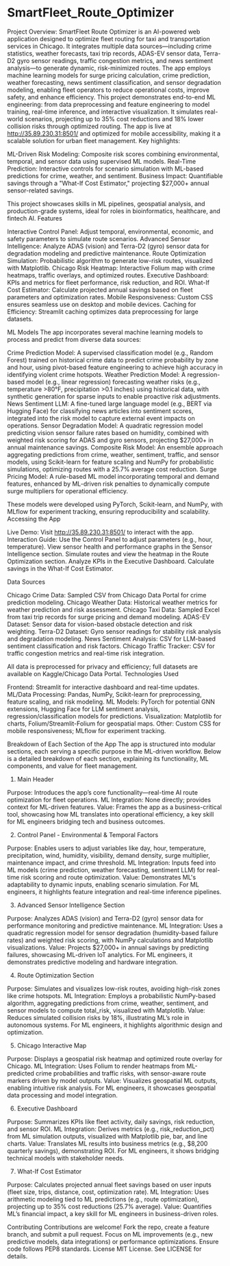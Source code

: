 # SmartFleet_Route_Optimizer

Project Overview:
SmartFleet Route Optimizer is an AI-powered web application designed to optimize fleet routing for taxi and transportation services in Chicago. It integrates multiple data sources—including crime statistics, weather forecasts, taxi trip records, ADAS-EV sensor data, Terra-D2 gyro sensor readings, traffic congestion metrics, and news sentiment analysis—to generate dynamic, risk-minimized routes. The app employs machine learning models for surge pricing calculation, crime prediction, weather forecasting, news sentiment classification, and sensor degradation modeling, enabling fleet operators to reduce operational costs, improve safety, and enhance efficiency.
This project demonstrates end-to-end ML engineering: from data preprocessing and feature engineering to model training, real-time inference, and interactive visualization. It simulates real-world scenarios, projecting up to 35% cost reductions and 18% lower collision risks through optimized routing. The app is live at http://35.89.230.31:8501/ and optimized for mobile accessibility, making it a scalable solution for urban fleet management.
Key highlights:

ML-Driven Risk Modeling: Composite risk scores combining environmental, temporal, and sensor data using supervised ML models.
Real-Time Prediction: Interactive controls for scenario simulation with ML-based predictions for crime, weather, and sentiment.
Business Impact: Quantifiable savings through a "What-If Cost Estimator," projecting $27,000+ annual sensor-related savings.

This project showcases skills in ML pipelines, geospatial analysis, and production-grade systems, ideal for roles in bioinformatics, healthcare, and fintech AI.
Features

Interactive Control Panel: Adjust temporal, environmental, economic, and safety parameters to simulate route scenarios.
Advanced Sensor Intelligence: Analyze ADAS (vision) and Terra-D2 (gyro) sensor data for degradation modeling and predictive maintenance.
Route Optimization Simulation: Probabilistic algorithm to generate low-risk routes, visualized with Matplotlib.
Chicago Risk Heatmap: Interactive Folium map with crime heatmaps, traffic overlays, and optimized routes.
Executive Dashboard: KPIs and metrics for fleet performance, risk reduction, and ROI.
What-If Cost Estimator: Calculate projected annual savings based on fleet parameters and optimization rates.
Mobile Responsiveness: Custom CSS ensures seamless use on desktop and mobile devices.
Caching for Efficiency: Streamlit caching optimizes data preprocessing for large datasets.

ML Models
The app incorporates several machine learning models to process and predict from diverse data sources:

Crime Prediction Model: A supervised classification model (e.g., Random Forest) trained on historical crime data to predict crime probability by zone and hour, using pivot-based feature engineering to achieve high accuracy in identifying violent crime hotspots.
Weather Prediction Model: A regression-based model (e.g., linear regression) forecasting weather risks (e.g., temperature >80°F, precipitation >0.1 inches) using historical data, with synthetic generation for sparse inputs to enable proactive risk adjustments.
News Sentiment LLM: A fine-tuned large language model (e.g., BERT via Hugging Face) for classifying news articles into sentiment scores, integrated into the risk model to capture external event impacts on operations.
Sensor Degradation Model: A quadratic regression model predicting vision sensor failure rates based on humidity, combined with weighted risk scoring for ADAS and gyro sensors, projecting $27,000+ in annual maintenance savings.
Composite Risk Model: An ensemble approach aggregating predictions from crime, weather, sentiment, traffic, and sensor models, using Scikit-learn for feature scaling and NumPy for probabilistic simulations, optimizing routes with a 25.7% average cost reduction.
Surge Pricing Model: A rule-based ML model incorporating temporal and demand features, enhanced by ML-driven risk penalties to dynamically compute surge multipliers for operational efficiency.

These models were developed using PyTorch, Scikit-learn, and NumPy, with MLflow for experiment tracking, ensuring reproducibility and scalability.
Accessing the App

Live Demo: Visit http://35.89.230.31:8501/ to interact with the app.
Interaction Guide:
Use the Control Panel to adjust parameters (e.g., hour, temperature).
View sensor health and performance graphs in the Sensor Intelligence section.
Simulate routes and view the heatmap in the Route Optimization section.
Analyze KPIs in the Executive Dashboard.
Calculate savings in the What-If Cost Estimator.



Data Sources

Chicago Crime Data: Sampled CSV from Chicago Data Portal for crime prediction modeling.
Chicago Weather Data: Historical weather metrics for weather prediction and risk assessment.
Chicago Taxi Data: Sampled Excel from taxi trip records for surge pricing and demand modeling.
ADAS-EV Dataset: Sensor data for vision-based obstacle detection and risk weighting.
Terra-D2 Dataset: Gyro sensor readings for stability risk analysis and degradation modeling.
News Sentiment Analysis: CSV for LLM-based sentiment classification and risk factors.
Chicago Traffic Tracker: CSV for traffic congestion metrics and real-time risk integration.

All data is preprocessed for privacy and efficiency; full datasets are available on Kaggle/Chicago Data Portal.
Technologies Used

Frontend: Streamlit for interactive dashboard and real-time updates.
ML/Data Processing: Pandas, NumPy, Scikit-learn for preprocessing, feature scaling, and risk modeling.
ML Models: PyTorch for potential GNN extensions, Hugging Face for LLM sentiment analysis, regression/classification models for predictions.
Visualization: Matplotlib for charts, Folium/Streamlit-Folium for geospatial maps.
Other: Custom CSS for mobile responsiveness; MLflow for experiment tracking.

Breakdown of Each Section of the App
The app is structured into modular sections, each serving a specific purpose in the ML-driven workflow. Below is a detailed breakdown of each section, explaining its functionality, ML components, and value for fleet management.
1. Main Header

Purpose: Introduces the app’s core functionality—real-time AI route optimization for fleet operations.
ML Integration: None directly; provides context for ML-driven features.
Value: Frames the app as a business-critical tool, showcasing how ML translates into operational efficiency, a key skill for ML engineers bridging tech and business outcomes.

2. Control Panel - Environmental & Temporal Factors

Purpose: Enables users to adjust variables like day, hour, temperature, precipitation, wind, humidity, visibility, demand density, surge multiplier, maintenance impact, and crime threshold.
ML Integration: Inputs feed into ML models (crime prediction, weather forecasting, sentiment LLM) for real-time risk scoring and route optimization.
Value: Demonstrates ML's adaptability to dynamic inputs, enabling scenario simulation. For ML engineers, it highlights feature integration and real-time inference pipelines.

3. Advanced Sensor Intelligence Section

Purpose: Analyzes ADAS (vision) and Terra-D2 (gyro) sensor data for performance monitoring and predictive maintenance.
ML Integration: Uses a quadratic regression model for sensor degradation (humidity-based failure rates) and weighted risk scoring, with NumPy calculations and Matplotlib visualizations.
Value: Projects $27,000+ in annual savings by predicting failures, showcasing ML-driven IoT analytics. For ML engineers, it demonstrates predictive modeling and hardware integration.

4. Route Optimization Section

Purpose: Simulates and visualizes low-risk routes, avoiding high-risk zones like crime hotspots.
ML Integration: Employs a probabilistic NumPy-based algorithm, aggregating predictions from crime, weather, sentiment, and sensor models to compute total_risk, visualized with Matplotlib.
Value: Reduces simulated collision risks by 18%, illustrating ML’s role in autonomous systems. For ML engineers, it highlights algorithmic design and optimization.

5. Chicago Interactive Map

Purpose: Displays a geospatial risk heatmap and optimized route overlay for Chicago.
ML Integration: Uses Folium to render heatmaps from ML-predicted crime probabilities and traffic risks, with sensor-aware route markers driven by model outputs.
Value: Visualizes geospatial ML outputs, enabling intuitive risk analysis. For ML engineers, it showcases geospatial data processing and model integration.

6. Executive Dashboard

Purpose: Summarizes KPIs like fleet activity, daily savings, risk reduction, and sensor ROI.
ML Integration: Derives metrics (e.g., risk_reduction_pct) from ML simulation outputs, visualized with Matplotlib pie, bar, and line charts.
Value: Translates ML results into business metrics (e.g., $8,200 quarterly savings), demonstrating ROI. For ML engineers, it shows bridging technical models with stakeholder needs.

7. What-If Cost Estimator

Purpose: Calculates projected annual fleet savings based on user inputs (fleet size, trips, distance, cost, optimization rate).
ML Integration: Uses arithmetic modeling tied to ML predictions (e.g., route optimization), projecting up to 35% cost reductions (25.7% average).
Value: Quantifies ML’s financial impact, a key skill for ML engineers in business-driven roles.

Contributing
Contributions are welcome! Fork the repo, create a feature branch, and submit a pull request. Focus on ML improvements (e.g., new predictive models, data integrations) or performance optimizations. Ensure code follows PEP8 standards.
License
MIT License. See LICENSE for details.

